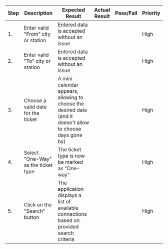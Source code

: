| Step         | Description            | Expected Result | Actual Result | Pass/Fail | Priority |
|--------------|------------------------|-----------------|---------------|-----------|----------|
| 1.           | Enter valid "From" city or station | Entered data is accepted without an issue |     |     | High |
| 2.           | Enter valid "To" city or station | Entered data is accepted without an issue |     |     | High |
| 3.           | Choose a valid date for the ticket | A mini calendar appears, allowing to choose the desired date (and it doesn't allow to choose days gone by) |     |     | High |
| 4.           | Select "One-Way" as the ticket type | The ticket type is now be marked as "One-way" |     |     | High |
| 5.           | Click on the "Search" button | The application displays a list of available connections based on provided search criteria |     |     | High |

